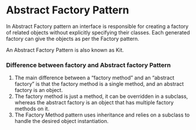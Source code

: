 # Abstract Factory Pattern

In Abstract Factory pattern an interface is responsible for creating a factory of related objects without explicitly specifying their classes. Each generated factory can give the objects as per the Factory pattern. 

An Abstract Factory Pattern is also known as Kit.

### Difference between factory and Abstract factory Pattern
1. The main difference between a “factory method” and an “abstract factory” is that the factory method is a single method, and an abstract factory is an object.
2. The factory method is just a method, it can be overridden in a subclass, whereas the abstract factory is an object that has multiple factory methods on it.
3. The Factory Method pattern uses inheritance and relies on a subclass to handle the desired object instantiation.

